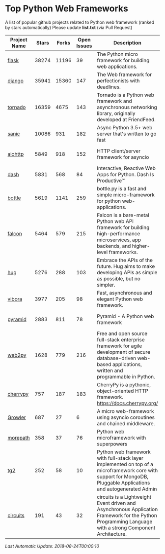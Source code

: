 # Top Python Web Frameworks
A list of popular github projects related to Python web framework (ranked by stars automatically)
Please update **list.txt** (via Pull Request)

| Project Name | Stars | Forks | Open Issues | Description | Last Commit |
| ------------ | ----- | ----- | ----------- | ----------- | ----------- |
| [flask](https://github.com/pallets/flask) | 38274 | 11196 | 39 | The Python micro framework for building web applications. | 2018-07-24 18:04:58 |
| [django](https://github.com/django/django) | 35941 | 15360 | 147 | The Web framework for perfectionists with deadlines. | 2018-08-23 14:12:03 |
| [tornado](https://github.com/tornadoweb/tornado) | 16359 | 4675 | 143 | Tornado is a Python web framework and asynchronous networking library, originally developed at FriendFeed. | 2018-08-16 03:02:30 |
| [sanic](https://github.com/channelcat/sanic) | 10086 | 931 | 182 | Async Python 3.5+ web server that's written to go fast | 2018-08-19 01:12:13 |
| [aiohttp](https://github.com/aio-libs/aiohttp) | 5849 | 918 | 152 | HTTP client/server framework for asyncio  | 2018-08-23 14:29:58 |
| [dash](https://github.com/plotly/dash) | 5831 | 568 | 84 | Interactive, Reactive Web Apps for Python. Dash Is Productive™ | 2018-08-20 19:48:18 |
| [bottle](https://github.com/bottlepy/bottle) | 5619 | 1141 | 259 | bottle.py is a fast and simple micro-framework for python web-applications. | 2018-07-19 12:12:04 |
| [falcon](https://github.com/falconry/falcon) | 5464 | 579 | 215 | Falcon is a bare-metal Python web API framework for building high-performance microservices, app backends, and higher-level frameworks. | 2018-08-23 14:13:33 |
| [hug](https://github.com/timothycrosley/hug) | 5276 | 288 | 103 | Embrace the APIs of the future. Hug aims to make developing APIs as simple as possible, but no simpler. | 2018-05-29 03:18:22 |
| [vibora](https://github.com/vibora-io/vibora) | 3977 | 205 | 98 | Fast, asynchronous and elegant Python web framework. | 2018-07-17 22:02:08 |
| [pyramid](https://github.com/Pylons/pyramid) | 2883 | 811 | 78 | Pyramid - A Python web framework | 2018-08-22 18:18:03 |
| [web2py](https://github.com/web2py/web2py) | 1628 | 779 | 216 | Free and open source full-stack enterprise framework for agile development of secure database-driven web-based applications, written and programmable in Python. | 2018-08-12 17:56:58 |
| [cherrypy](https://github.com/cherrypy/cherrypy) | 757 | 187 | 183 | CherryPy is a pythonic, object-oriented HTTP framework.      https://docs.cherrypy.org/ | 2018-08-20 01:25:11 |
| [Growler](https://github.com/pyGrowler/Growler) | 687 | 27 | 6 | A micro web-framework using asyncio coroutines and chained middleware. | 2017-03-12 02:39:16 |
| [morepath](https://github.com/morepath/morepath) | 358 | 37 | 76 | Python web microframework with superpowers | 2017-12-29 08:11:05 |
| [tg2](https://github.com/TurboGears/tg2) | 252 | 58 | 10 | Python web framework with full-stack layer implemented on top of a microframework core with support for MongoDB, Pluggable Applications and autogenerated Admin | 2018-05-28 21:30:12 |
| [circuits](https://github.com/circuits/circuits) | 191 | 43 | 32 | circuits is a Lightweight Event driven and Asynchronous Application Framework for the Python Programming Language with a strong Component Architecture. | 2018-06-20 15:57:21 |

*Last Automatic Update: 2018-08-24T00:00:10*